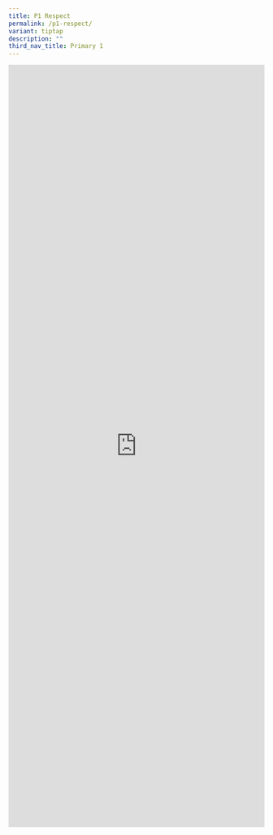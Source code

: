 ```yaml
---
title: P1 Respect
permalink: /p1-respect/
variant: tiptap
description: ""
third_nav_title: Primary 1
---
```

<div class="iframe-wrapper">
<iframe height="1500" width="100%" allowfullscreen="true" frameborder="0" src="https://docs.google.com/document/d/e/2PACX-1vT221fKavfiHKygvRKBe1x0ZtZG_RAWb3JaDPFLJH8t8MFn5_bEqi_Ce6BV11eLKA/pub?embedded=true"></iframe>
</div>
<p></p>